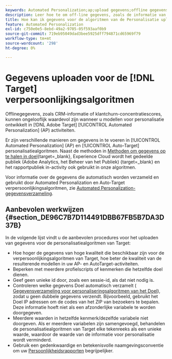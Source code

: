 ```yaml
---
keywords: Automated Personalization;ap;upload gegevens;offline gegevens;personalisatiealgoritme;auto target;autoTarget;best practices
description: Leer hoe te om off-line gegevens, zoals de informatie van CRM te uploaden wanneer het bouwen van verpersoonlijkingsmodellen in Adobe [!DNL Target] Automated Personalization (AP)-activiteiten.
title: Hoe kan ik gegevens voor de algoritmen van de Personalisatie uploaden?
feature: Automated Personalization
exl-id: c750e0e5-8ebd-49a2-9705-05f593aaf0b9
source-git-commit: 719eb95049dad3bee5925dff794871cd65969f79
workflow-type: tm+mt
source-wordcount: '298'
ht-degree: 0%

---
```


# Gegevens uploaden voor de [!DNL Target] verpersoonlijkingsalgoritmen

Offlinegegevens, zoals CRM-informatie of klantchurn-concentratiescores, kunnen ongelooflijk waardevol zijn wanneer u modellen voor personalisatie ontwikkelt in [!DNL Adobe Target] [!UICONTROL Automated Personalization] (AP) activiteiten.

Er zijn verschillende manieren om gegevens in te voeren in [!UICONTROL Automated Personalization] (AP) en [!UICONTROL Auto-Target] personalisatiealgoritmen. Naast de methoden in [Methoden om gegevens op te halen in doel](https://developer.adobe.com/target/before-implement/methods-to-get-data-into-target/methods-to-get-data-into-target/){target=_blank}, Experience Cloud wordt het gedeelde publiek (Adobe Analytics, het Beheer van het Publiek) {target=_blank} en het rapportpubliek in-activity ook gebruikt in onze algoritmen.

Voor informatie over de gegevens die automatisch worden verzameld en gebruikt door Automated Personalization en Auto-Target verpersoonlijkingsalgoritmen, zie [Automated Personalization-gegevensverzameling](/help/main/c-activities/t-automated-personalization/ap-data.md).

## Aanbevolen werkwijzen {#section_DE96C7B7D114491DBB67FB5B7DA3D37B}

In de volgende lijst vindt u de aanbevolen procedures voor het uploaden van gegevens voor de personalisatiealgoritmen van Target:

* Hoe hoger de gegevens van hoge kwaliteit die beschikbaar zijn voor de verpersoonlijkingsalgoritmen van Target, hoe beter de kwaliteit van de resulterende modellen in uw AP- en AutoTarget-activiteiten.
* Beperken met meerdere profielscripts of kenmerken die hetzelfde doel dienen.
* Geef geen unieke id door, zoals een sessie-id, als dat niet nodig is.
* Controleren welke gegevens Doel automatisch verzamelt ( [Gegevensverzameling voor personaliseringsalgoritmen van het Doel](/help/main/c-activities/t-automated-personalization/ap-data.md)), zodat u geen dubbele gegevens verzendt. Bijvoorbeeld, gebruikt het Doel IP adressen om de codes van het ZIP van bezoekers te bepalen. Deze informatie hoeft niet als een afzonderlijke variabele te worden doorgegeven.
* Meerdere waarden in hetzelfde kenmerk/dezelfde variabele niet doorgeven. Als er meerdere variabelen zijn samengevoegd, behandelen de personalisatiealgoritmen van Target elke tekenreeks als een unieke waarde, waardoor de waarde van de informatie voor personalisatie wordt verminderd.
* Gebruik een gedenkwaardige en betekenisvolle naamgevingsconventie om uw [Persoonlijkheidsrapporten](/help/main/c-reports/c-personalization-insights-reports/personalization-insights-reports.md#concept_A897070E1EDC403EB84CFB7A6ECAD767) begrijpelijker.
